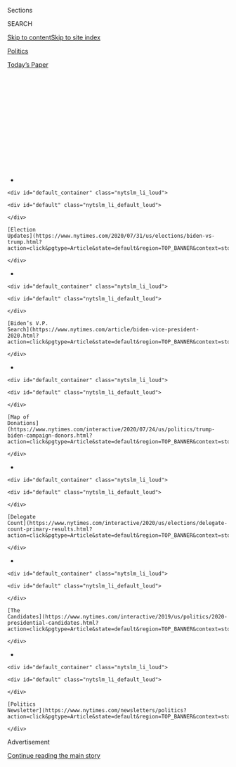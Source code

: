 <div id="app">

<div>

<div>

<div>

<div class="NYTAppHideMasthead css-1q2w90k e1suatyy0">

<div class="section css-ui9rw0 e1suatyy2">

<div class="css-eph4ug er09x8g0">

<div class="css-6n7j50">

</div>

<span class="css-1dv1kvn">Sections</span>

<div class="css-10488qs">

<span class="css-1dv1kvn">SEARCH</span>

</div>

[Skip to content](#site-content)[Skip to site
index](#site-index)

</div>

<div id="masthead-section-label" class="css-1wr3we4 eaxe0e00">

[Politics](https://www.nytimes.com/section/politics)

</div>

<div class="css-10698na e1huz5gh0">

</div>

</div>

<div id="masthead-bar-one" class="section hasLinks css-15hmgas e1csuq9d3">

<div class="css-uqyvli e1csuq9d0">

</div>

<div class="css-1uqjmks e1csuq9d1">

</div>

<div class="css-9e9ivx">

[](https://myaccount.nytimes.com/auth/login?response_type=cookie&client_id=vi)

</div>

<div class="css-1bvtpon e1csuq9d2">

[Today’s
Paper](https://www.nytimes.com/section/todayspaper)

</div>

</div>

</div>

</div>

<div data-aria-hidden="false">

<div id="site-content" data-role="main">

<div>

<div class="css-1aor85t" style="opacity:0.000000001;z-index:-1;visibility:hidden">

<div class="css-1hqnpie">

<div class="css-epjblv">

<span class="css-17xtcya">[Politics](/section/politics)</span><span class="css-x15j1o">|</span><span class="css-fwqvlz">Tulsi
Gabbard Drops Out of Presidential
Race</span>

</div>

<div class="css-k008qs">

<div class="css-1iwv8en">

<span class="css-18z7m18"></span>

<div>

</div>

</div>

<span class="css-1n6z4y">https://nyti.ms/2U0daQS</span>

<div class="css-1705lsu">

<div class="css-4xjgmj">

<div class="css-4skfbu" data-role="toolbar" data-aria-label="Social Media Share buttons, Save button, and Comments Panel with current comment count" data-testid="share-tools">

  - 
  - 
  - 
  - 
    
    <div class="css-6n7j50">
    
    </div>

  - 

</div>

</div>

</div>

</div>

</div>

</div>

<div id="NYT_TOP_BANNER_REGION" class="css-13pd83m">

<div>

<div id="styln-elections-notifications-menu" class="section interactive-content interactive-size-medium css-1edisqu">

<div class="css-17ih8de interactive-body">

<div class="nytslm_innerContainer" data-aria-live="polite">

<div class="nytslm_title">

</div>

  - 
    
    <div id="default_container" class="nytslm_li_loud">
    
    <div id="default" class="nytslm_li_default_loud">
    
    </div>
    
    [Election
    Updates](https://www.nytimes.com/2020/07/31/us/elections/biden-vs-trump.html?action=click&pgtype=Article&state=default&region=TOP_BANNER&context=storylines_menu)
    
    </div>

  - 
    
    <div id="default_container" class="nytslm_li_loud">
    
    <div id="default" class="nytslm_li_default_loud">
    
    </div>
    
    [Biden’s V.P.
    Search](https://www.nytimes.com/article/biden-vice-president-2020.html?action=click&pgtype=Article&state=default&region=TOP_BANNER&context=storylines_menu)
    
    </div>

  - 
    
    <div id="default_container" class="nytslm_li_loud">
    
    <div id="default" class="nytslm_li_default_loud">
    
    </div>
    
    [Map of
    Donations](https://www.nytimes.com/interactive/2020/07/24/us/politics/trump-biden-campaign-donors.html?action=click&pgtype=Article&state=default&region=TOP_BANNER&context=storylines_menu)
    
    </div>

  - 
    
    <div id="default_container" class="nytslm_li_loud">
    
    <div id="default" class="nytslm_li_default_loud">
    
    </div>
    
    [Delegate
    Count](https://www.nytimes.com/interactive/2020/us/elections/delegate-count-primary-results.html?action=click&pgtype=Article&state=default&region=TOP_BANNER&context=storylines_menu)
    
    </div>

  - 
    
    <div id="default_container" class="nytslm_li_loud">
    
    <div id="default" class="nytslm_li_default_loud">
    
    </div>
    
    [The
    Candidates](https://www.nytimes.com/interactive/2019/us/politics/2020-presidential-candidates.html?action=click&pgtype=Article&state=default&region=TOP_BANNER&context=storylines_menu)
    
    </div>

  - 
    
    <div id="default_container" class="nytslm_li_loud">
    
    <div id="default" class="nytslm_li_default_loud">
    
    </div>
    
    [Politics
    Newsletter](https://www.nytimes.com/newsletters/politics?action=click&pgtype=Article&state=default&region=TOP_BANNER&context=storylines_menu)
    
    </div>

</div>

</div>

</div>

</div>

</div>

<div id="top-wrapper" class="css-1sy8kpn">

<div id="top-slug" class="css-l9onyx">

Advertisement

</div>

[Continue reading the main
story](#after-top)

<div class="ad top-wrapper" style="text-align:center;height:100%;display:block;min-height:250px">

<div id="top" class="place-ad" data-position="top" data-size-key="top">

</div>

</div>

<div id="after-top">

</div>

</div>

<div>

<div id="sponsor-wrapper" class="css-1hyfx7x">

<div id="sponsor-slug" class="css-19vbshk">

Supported by

</div>

[Continue reading the main
story](#after-sponsor)

<div id="sponsor" class="ad sponsor-wrapper" style="text-align:center;height:100%;display:block">

</div>

<div id="after-sponsor">

</div>

</div>

<div class="css-186x18t">

</div>

<div class="css-1vkm6nb ehdk2mb0">

# Tulsi Gabbard Drops Out of Presidential Race

</div>

The representative from Hawaii, who often defied her own party,
announced the end of her campaign and said she would back Joe
Biden.

<div class="css-79elbk" data-testid="photoviewer-wrapper">

<div class="css-z3e15g" data-testid="photoviewer-wrapper-hidden">

</div>

<div class="css-1a48zt4 ehw59r15" data-testid="photoviewer-children">

![<span class="css-16f3y1r e13ogyst0" data-aria-hidden="true">Representative
Tulsi Gabbard of Hawaii during a town hall meeting in Detroit this
month. Ms. Gabbard said she could better serve the United States during
the coronavirus pandemic as a major in the National
Guard.</span><span class="css-cnj6d5 e1z0qqy90" itemprop="copyrightHolder"><span class="css-1ly73wi e1tej78p0">Credit...</span><span><span>Bill
Pugliano/Getty
Images</span></span></span>](https://static01.nyt.com/images/2020/03/19/us/politics/19gabbard-out/merlin_169983657_46f6aa34-e35d-4ae3-856c-b3d03969b79a-articleLarge.jpg?quality=75&auto=webp&disable=upscale)

</div>

</div>

<div class="css-18e8msd">

<div class="css-pdw9fk epjyd6m0">

<div class="css-1txwxcy ey68jwv0" data-aria-hidden="true">

[![Lisa
Lerer](https://static01.nyt.com/images/2018/09/11/us/politics/author-lisa-lerer/lisa-lerer-headshot-thumbLarge.png
"Lisa Lerer")](https://www.nytimes.com/by/lisa-lerer)[![Maggie
Astor](https://static01.nyt.com/images/2018/07/18/multimedia/author-maggie-astor/author-maggie-astor-thumbLarge.png
"Maggie Astor")](https://www.nytimes.com/by/maggie-astor)

</div>

<div class="css-1baulvz">

By [<span class="css-1baulvz" itemprop="name">Lisa
Lerer</span>](https://www.nytimes.com/by/lisa-lerer) and
[<span class="css-1baulvz last-byline" itemprop="name">Maggie
Astor</span>](https://www.nytimes.com/by/maggie-astor)

</div>

</div>

  - 
    
    <div class="css-ld3wwf e16638kd2">
    
    March 19,
    2020
    
    </div>

  - 
    
    <div class="css-4xjgmj">
    
    <div class="css-d8bdto" data-role="toolbar" data-aria-label="Social Media Share buttons, Save button, and Comments Panel with current comment count" data-testid="share-tools">
    
      - 
      - 
      - 
      - 
        
        <div class="css-6n7j50">
        
        </div>
    
      - 
    
    </div>
    
    </div>

</div>

</div>

<div class="section meteredContent css-1r7ky0e" name="articleBody" itemprop="articleBody">

<div class="css-1fanzo5 StoryBodyCompanionColumn">

<div class="css-53u6y8">

Representative [Tulsi
Gabbard](https://www.nytimes.com/interactive/2020/us/elections/tulsi-gabbard.html)
of Hawaii, who ran a foreign policy-focused campaign for the
presidential nomination of a party she sharply criticized, announced on
Thursday that she was dropping out of the race.

Ms. Gabbard, who had been one of only three candidates and the only
woman remaining in the Democratic primary, said she would throw her
support to former Vice President [Joseph R. Biden
Jr.](https://www.nytimes.com/interactive/2020/us/elections/joe-biden.html),
who has accumulated a nearly insurmountable lead in the delegate count.
Throughout the race, her campaign struggled to gain traction, never
breaking double digits in state or national polls. She won only two
delegates in the primary contests, both in American Samoa, where she was
born.

</div>

</div>

<div>

</div>

<div class="css-1fanzo5 StoryBodyCompanionColumn">

<div class="css-53u6y8">

In a video posted to social media on Thursday, Ms. Gabbard said she felt
she could better serve the country in the midst of the coronavirus
pandemic in her capacity as a major in the Hawaii Army National Guard.

</div>

</div>

<div class="css-1fanzo5 StoryBodyCompanionColumn">

<div class="css-53u6y8">

“Our nation is facing an unprecedented global crisis that highlights the
inextricable bonds of humanity, and how foreign policy and domestic
policy are inseparable,” she said. “The best way I can be of service at
this time is to continue to work for the health and well-being of the
people of Hawaii and our country in Congress, and to stand ready to
serve in uniform should the Hawaii National Guard be activated.”

</div>

</div>

<div class="css-cfo9c3">

</div>

<div class="css-1fanzo5 StoryBodyCompanionColumn">

<div class="css-53u6y8">

Ms. Gabbard, who resigned her vice chairmanship at the Democratic
National Committee in 2016 to endorse the presidential campaign of
Senator [Bernie
Sanders](https://www.nytimes.com/interactive/2020/us/elections/bernie-sanders.html)
of Vermont, Mr. Biden’s closest competitor this year, said she had
“great appreciation” for Mr. Sanders’s
work.

<div id="NYT_MAIN_CONTENT_1_REGION" class="css-9tf9ac">

<div>

<div id="styln-nfldraft-updates-block" class="section interactive-content interactive-size-medium css-1ftcdic">

<div class="css-17ih8de interactive-body">

<div id="styln-briefing-block" data-asset-id="">

<div class="briefing-block-header-section">

# [Latest Updates: 2020 Election](https://www.nytimes.com/2020/07/31/us/elections/biden-vs-trump.html?action=click&pgtype=Article&state=default&region=MAIN_CONTENT_1&context=storylines_live_updates)

<div class="briefing-block-ts">

Updated 2020-08-01T01:26:45.732Z

</div>

</div>

  - [Kamala Harris, a top vice-presidential contender, confronts double
    standards.](https://www.nytimes.com/2020/07/31/us/elections/biden-vs-trump.html?action=click&pgtype=Article&state=default&region=MAIN_CONTENT_1&context=storylines_live_updates#link-29fdff45)
  - [Karen Bass and Susan Rice are rising on Biden’s vice-presidential
    shortlist.](https://www.nytimes.com/2020/07/31/us/elections/biden-vs-trump.html?action=click&pgtype=Article&state=default&region=MAIN_CONTENT_1&context=storylines_live_updates#link-13ec3d9c)
  - [Trump says Russian bounties to kill U.S. troops ‘never took
    place.’](https://www.nytimes.com/2020/07/31/us/elections/biden-vs-trump.html?action=click&pgtype=Article&state=default&region=MAIN_CONTENT_1&context=storylines_live_updates#link-49e9a016)

<div class="briefing-block-footer">

<div class="briefing-block-footer-meta">

[See more
updates](https://www.nytimes.com/2020/07/31/us/elections/biden-vs-trump.html?action=click&pgtype=Article&state=default&region=MAIN_CONTENT_1&context=storylines_live_updates)

</div>

</div>

</div>

</div>

</div>

</div>

</div>

She also cited her relationship with Mr. Biden’s son Beau, who served in
the Delaware Army National Guard and died in 2015.

“Although I may not agree with the vice president on every issue, I know
that he has a good heart and is motivated by his love for our country
and the American people,” she said. “I’m confident that he will lead our
country guided by the spirit of aloha — respect and compassion — and
thus help heal the divisiveness that has been tearing our country
apart."

</div>

</div>

<div class="css-1fanzo5 StoryBodyCompanionColumn">

<div class="css-53u6y8">

Ms. Gabbard, 38, announced late last year that she would not seek
re-election to Congress in the fall.

She campaigned for president on a noninterventionist foreign policy,
denouncing “regime-change wars” and the idea of the United States as the
world’s police. She said her own deployments — she served two tours of
duty in the Middle East as a member of the National Guard — had taught
her the costs of war firsthand.

“We should be coming to other leaders in other countries with respect,
building a relationship based on cooperation rather than with, you know,
a police baton,” [she said last
year](https://www.nytimes.com/2019/08/02/us/politics/tulsi-gabbard-2020-presidential-race.html).

Her unorthodox platform, a mix of noninterventionist foreign policy,
liberal social policy and libertarian leanings on issues like drug
decriminalization, [attracted support from an unusual array of public
backers](https://www.nytimes.com/2019/10/12/us/politics/tulsi-gabbard.html).
Alt-right internet stars, white nationalists, libertarian activists and
some of the biggest boosters of Mr. Trump heaped praise on [Ms.
Gabbard](https://www.nytimes.com/2019/11/18/us/politics/tulsi-gabbard-clinton-new-hampshire.html).

Many Democrats were far more skeptical of her effort, at a loss to
explain her frequent appearances on Fox News, favorable coverage in
Russian state media and an ideology that both argued for getting out of
foreign wars and refused to strongly condemn some autocratic leaders.

A public fight with Hillary Clinton [brought attention and fund-raising
dollars](https://www.nytimes.com/2019/11/18/us/politics/tulsi-gabbard-clinton-new-hampshire.html),
keeping Ms. Gabbard on the primary debate stage and attracting some
support from independent and Republican voters, particularly in
libertarian-leaning New Hampshire.

Ms. Gabbard was once seen as a rising star in the Democratic Party,
[even as she sometimes defied
it](https://www.nytimes.com/2015/11/29/us/politics/tulsi-gabbard-rising-democratic-star-from-hawaii-makes-mark-on-party-by-defying-it.html).

Her progressive economics and noninterventionist foreign policy seemed
like obvious attractions for Democrats, her military résumé gave her
extra credibility, and she broke barriers as the first Hindu and the
first American Samoan elected to Congress. So it was not surprising when
[she entered the presidential
race](https://www.nytimes.com/2019/01/11/us/politics/tulsi-gabbard-2020-president-announcement.html)
last January, even though no sitting representative has been elected
president in 140 years.

</div>

</div>

<div class="css-1fanzo5 StoryBodyCompanionColumn">

<div class="css-53u6y8">

In a race that at its peak included six female candidates, Ms. Gabbard
ended up becoming the last woman standing.

But while she had a deeply devoted base, it was not large enough to
sustain her. And at times, she seemed to be campaigning against the same
party whose nomination she was seeking.

“Our Democratic Party, unfortunately, is not the party that is of, by
and for the people,” she said [at a debate in
November](https://www.nytimes.com/2019/11/20/us/politics/tulsi-gabbard-harris-debate.html).
“It is a party that has been and continues to be influenced by the
foreign policy establishment in Washington, represented by Hillary
Clinton and others’ foreign policy, by the military industrial complex
and other greedy corporate interests.”

President Trump’s re-election campaign seized on that remark, clipping
the first sentence and [blasting it out on
Twitter](https://twitter.com/TrumpWarRoom/status/1197342010191036416)
before the debate had even ended.

Perhaps no emblem of the establishment was a better foil for Ms. Gabbard
than Mrs. Clinton, who [suggested in
October](https://www.nytimes.com/2019/10/18/us/politics/tulsi-gabbard-hillary-clinton-russia.html)
that Russia was backing Ms. Gabbard’s campaign and that Republicans were
“grooming” her as a third-party candidate. Ms. Gabbard pushed back
fiercely, calling Mrs. Clinton “the queen of warmongers, embodiment of
corruption and personification of the rot that has sickened the
Democratic Party for so long” and then suing her for defamation.

The clash [helped raise Ms. Gabbard’s
profile](https://www.nytimes.com/2019/11/18/us/politics/tulsi-gabbard-clinton-new-hampshire.html)
and won over some voters — including independents and conservatives —
who dislike the Clintons, while simultaneously alienating some members
of the party’s usual base.

Ms. Gabbard also broke from the Democratic pack on impeachment. She [was
the last
candidate](https://www.nytimes.com/2019/09/27/us/politics/tulsi-gabbard-impeachment.html)
to back an inquiry last year, and when the articles of impeachment came
to the House floor in December, she was the only Democrat [who refused
to cast a yes-or-no
vote](https://www.nytimes.com/2019/12/18/us/elections/tulsi-gabbard-impeachment-vote.html).

</div>

</div>

<div class="css-1fanzo5 StoryBodyCompanionColumn">

<div class="css-53u6y8">

“I came to the conclusion that I could not in good conscience vote
either yes or no,” she said at the time, calling the process too
partisan. “I am standing in the center and have decided to vote
present.”

</div>

</div>

<div>

</div>

</div>

<div>

</div>

<div>

</div>

<div id="NYT_BELOW_MAIN_CONTENT_REGION">

<div>

<div id="STLYN_guide_v1_STYLN_guide_a" class="section css-l08pwh interactive-content interactive-size-medium">

<div class="css-17ih8de interactive-body">

<div class="g-story g-freebird g-max-limit" data-preview-slug="styln-scroll-guide">

</div>

<div id="g-electionguide-id" class="g-electionguide">

<div class="g-electionguide-container">

<div class="g-electionguide-wrapper">

<div class="g-electionguide-logo">

</div>

# Our 2020 Election Guide

Updated July 31, 2020

  - 
    
    -----
    
    ## The Latest
    
      - President Trump’s assault on the Postal Service is intersecting
        with his attacks on mail-in voting. [Voting rights groups say it
        is a recipe for
        disaster.](https://www.nytimes.com/2020/07/31/us/politics/trump-usps-mail-delays.html?action=click&pgtype=Article&state=default&region=BELOW_MAIN_CONTENT&context=storylines_guide)

  - 
    
    -----
    
    ## Biden’s V.P. Search
    
      - [Here are 13
        women](https://www.nytimes.com/article/biden-vice-president-2020.html?action=click&pgtype=Article&state=default&region=BELOW_MAIN_CONTENT&context=storylines_guide)
        who have been under consideration to be Joe Biden’s running
        mate, and why each might be chosen — and might not be.

  - 
    
    -----
    
    ## Keep Up With Our Coverage
    
      - Get an
        [email](https://www.nytimes.com/newsletters/politics?action=click&pgtype=Article&state=default&region=BELOW_MAIN_CONTENT&context=storylines_guide)
        recapping the day’s news
    
    <!-- end list -->
    
      - Download our mobile app on
        [iOS](https://apps.apple.com/us/app/nytimes/id284862083?ls=1&mat_click_id=5c79ae7455014fd1bd66b5610c05b8f2-20191112-16948&referrer=mat_click_id%3D5c79ae7455014fd1bd66b5610c05b8f2-20191112-16948%26link_click_id%3D722930677036718082)
        and
        [Android](http://a.localytics.com/android?id=com.nytimes.android&referrer=utm_source%3Dother_nyt_mobile_web%26utm_medium%3DWeb%2520page%26utm_term%3DGeneral%2520Mobile%2520Page%26utm_campaign%3DNYT%2520Mobile%2520General%2520Page)
        and turn on Breaking News and Politics alerts

</div>

</div>

</div>

</div>

</div>

</div>

</div>

<div>

</div>

<div>

<div id="bottom-wrapper" class="css-1ede5it">

<div id="bottom-slug" class="css-l9onyx">

Advertisement

</div>

[Continue reading the main
story](#after-bottom)

<div id="bottom" class="ad bottom-wrapper" style="text-align:center;height:100%;display:block;min-height:90px">

</div>

<div id="after-bottom">

</div>

</div>

</div>

</div>

</div>

## Site Index

<div>

</div>

## Site Information Navigation

  - [© <span>2020</span> <span>The New York Times
    Company</span>](https://help.nytimes.com/hc/en-us/articles/115014792127-Copyright-notice)

<!-- end list -->

  - [NYTCo](https://www.nytco.com/)
  - [Contact
    Us](https://help.nytimes.com/hc/en-us/articles/115015385887-Contact-Us)
  - [Work with us](https://www.nytco.com/careers/)
  - [Advertise](https://nytmediakit.com/)
  - [T Brand Studio](http://www.tbrandstudio.com/)
  - [Your Ad
    Choices](https://www.nytimes.com/privacy/cookie-policy#how-do-i-manage-trackers)
  - [Privacy](https://www.nytimes.com/privacy)
  - [Terms of
    Service](https://help.nytimes.com/hc/en-us/articles/115014893428-Terms-of-service)
  - [Terms of
    Sale](https://help.nytimes.com/hc/en-us/articles/115014893968-Terms-of-sale)
  - [Site
    Map](https://spiderbites.nytimes.com)
  - [Help](https://help.nytimes.com/hc/en-us)
  - [Subscriptions](https://www.nytimes.com/subscription?campaignId=37WXW)

</div>

</div>

</div>

</div>
